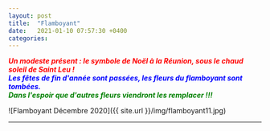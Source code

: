 ```yaml
---
layout: post
title:  "Flamboyant"
date:   2021-01-10 07:57:30 +0400
categories: 
---
```


<span style="color: red">***Un modeste présent : le symbole de Noël à la Réunion, sous le chaud soleil de Saint Leu !***</span>
<br>
<span style="color: blue">***Les fêtes de fin d'année sont passées, les fleurs du flamboyant sont tombées.***</span>
<br>
<span style="color: green">***Dans l'espoir que d'autres fleurs viendront les remplacer !!!***</span>
<br>

![Flamboyant Décembre 2020]({{ site.url }}/img/flamboyant11.jpg)

---





